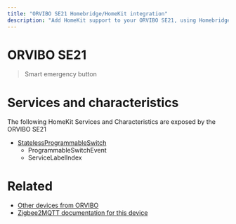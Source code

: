 ```yaml
---
title: "ORVIBO SE21 Homebridge/HomeKit integration"
description: "Add HomeKit support to your ORVIBO SE21, using Homebridge, Zigbee2MQTT and homebridge-z2m."
---
```

<!---
This file has been GENERATED using src/docgen/docgen.ts
DO NOT EDIT THIS FILE MANUALLY!
-->
# ORVIBO SE21
> Smart emergency button


# Services and characteristics
The following HomeKit Services and Characteristics are exposed by
the ORVIBO SE21

* [StatelessProgrammableSwitch](../../action.md)
  * ProgrammableSwitchEvent
  * ServiceLabelIndex


# Related
* [Other devices from ORVIBO](../index.md#orvibo)
* [Zigbee2MQTT documentation for this device](https://www.zigbee2mqtt.io/devices/SE21.html)